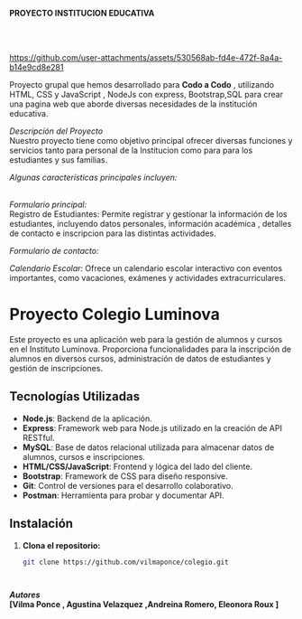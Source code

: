 ****PROYECTO INSTITUCION EDUCATIVA****


<br>
<br>


https://github.com/user-attachments/assets/530568ab-fd4e-472f-8a4a-b14e9cd8e281

Proyecto grupal que hemos desarrollado para **Codo a Codo** , utilizando HTML, CSS y JavaScript , NodeJs con express, Bootstrap,SQL para crear una pagina web que aborde diversas necesidades de la institución educativa.

*Descripción del Proyecto*
<br>
Nuestro proyecto tiene como objetivo principal ofrecer diversas funciones y servicios tanto para personal de la Institucion como para para los estudiantes y sus familias. 

*Algunas características principales incluyen:*<br><br>

*Formulario principal:*<br>
Registro de Estudiantes: Permite registrar y gestionar la información de los estudiantes, incluyendo datos personales, información académica , detalles de contacto e inscripcion para las distintas actividades.

*Formulario de contacto:*<br>

*Calendario Escolar:* Ofrece un calendario escolar interactivo con eventos importantes, como vacaciones, exámenes y actividades extracurriculares.<br>

# Proyecto Colegio Luminova

Este proyecto es una aplicación web para la gestión de alumnos y cursos en el Instituto Luminova. Proporciona funcionalidades para la inscripción de alumnos en diversos cursos, administración de datos de estudiantes y gestión de inscripciones.

## Tecnologías Utilizadas

- **Node.js**: Backend de la aplicación.
- **Express**: Framework web para Node.js utilizado en la creación de API RESTful.
- **MySQL**: Base de datos relacional utilizada para almacenar datos de alumnos, cursos e inscripciones.
- **HTML/CSS/JavaScript**: Frontend y lógica del lado del cliente.
- **Bootstrap**: Framework de CSS para diseño responsive.
- **Git**: Control de versiones para el desarrollo colaborativo.
- **Postman**: Herramienta para probar y documentar API.


## Instalación

1. **Clona el repositorio:**

   ```bash
   git clone https://github.com/vilmaponce/colegio.git




***Autores***<br>
****[Vilma Ponce , Agustina Velazquez ,Andreina Romero, Eleonora Roux ]****
